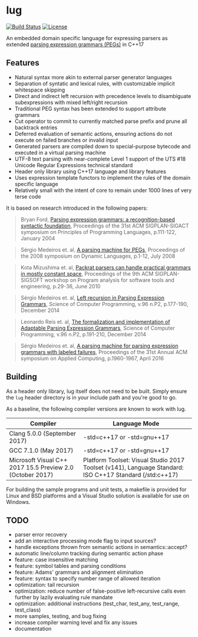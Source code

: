 lug
===
[![Build Status](https://travis-ci.org/jwtowner/lug.svg?branch=master)](https://travis-ci.org/jwtowner/lug)
[![License](https://img.shields.io/packagist/l/doctrine/orm.svg)](https://github.com/jwtowner/lug/blob/master/LICENSE.md)

An embedded domain specific language for expressing parsers as extended [parsing expression grammars (PEGs)](https://en.wikipedia.org/wiki/Parsing_expression_grammar) in C++17

Features
---
- Natural syntax more akin to external parser generator languages
- Separation of syntatic and lexical rules, with customizable implicit whitespace skipping
- Direct and indirect left recursion with precedence levels to disambiguate subexpressions with mixed left/right recursion
- Traditional PEG syntax has been extended to support attribute grammars
- Cut operator to commit to currently matched parse prefix and prune all backtrack entries
- Deferred evaluation of semantic actions, ensuring actions do not execute on failed branches or invalid input
- Generated parsers are compiled down to special-purpose bytecode and executed in a virtual parsing machine
- UTF-8 text parsing with near-complete Level 1 support of the UTS #18 Unicode Regular Expressions technical standard
- Header only library using C++17 language and library features
- Uses expression template functors to implement the rules of the domain specific language
- Relatively small with the intent of core to remain under 1000 lines of very terse code

It is based on research introduced in the following papers:

> Bryan Ford, [Parsing expression grammars: a recognition-based syntactic foundation](https://doi.org/10.1145/982962.964011), Proceedings of the 31st ACM SIGPLAN-SIGACT symposium on Principles of Programming Languages, p.111-122, January 2004

> Sérgio Medeiros et. al, [A parsing machine for PEGs](https://doi.org/10.1145/1408681.1408683), Proceedings of the 2008 symposium on Dynamic Languages, p.1-12, July 2008

> Kota Mizushima et. al, [Packrat parsers can handle practical grammars in mostly constant space](https://doi.org/10.1145/1806672.1806679), Proceedings of the 9th ACM SIGPLAN-SIGSOFT workshop on Program analysis for software tools and engineering, p.29-36, June 2010

> Sérgio Medeiros et. al, [Left recursion in Parsing Expression Grammars](https://doi.org/10.1016/j.scico.2014.01.013), Science of Computer Programming, v.96 n.P2, p.177-190, December 2014

> Leonardo Reis et. al, [The formalization and implementation of Adaptable Parsing Expression Grammars](https://doi.org/10.1016/j.scico.2014.02.020), Science of Computer Programming, v.96 n.P2, p.191-210, December 2014

> Sérgio Medeiros et. al, [A parsing machine for parsing expression grammars with labeled failures](https://doi.org/10.1145/2851613.2851750), Proceedings of the 31st Annual ACM symposium on Applied Computing, p.1960-1967, April 2016

Building
---
As a header only library, lug itself does not need to be built.
Simply ensure the `lug` header directory is in your include path and you're good to go.

As a baseline, the following compiler versions are known to work with lug.

| Compiler | Language Mode |
| --- | --- |
| Clang 5.0.0 (September 2017) | -std=c++17 or -std=gnu++17 |
| GCC 7.1.0 (May 2017) | -std=c++17 or -std=gnu++17 |
| Microsoft Visual C++ 2017 15.5 Preview 2.0 (October 2017) | Platform Toolset: Visual Studio 2017 Toolset (v141), Language Standard: ISO C++17 Standard (/std:c++17) |

For building the sample programs and unit tests, a makefile is provided for Linux and BSD platforms and a Visual Studio solution is available for use on Windows.

TODO
---
- parser error recovery
- add an interactive processing mode flag to input sources?
- handle exceptions thrown from semantic actions in semantics::accept?
- automatic line/column tracking during semantic action phase
- feature: case insensitive matching
- feature: symbol tables and parsing conditions
- feature: Adams' grammars and alignment elimination
- feature: syntax to specify number range of allowed iteration
- optimization: tail recursion
- optimization: reduce number of false-positive left-recursive calls even further by lazily evaluating rule mandate
- optimization: additional instructions (test_char, test_any, test_range, test_class)
- more samples, testing, and bug fixing
- increase compiler warning level and fix any issues
- documentation
